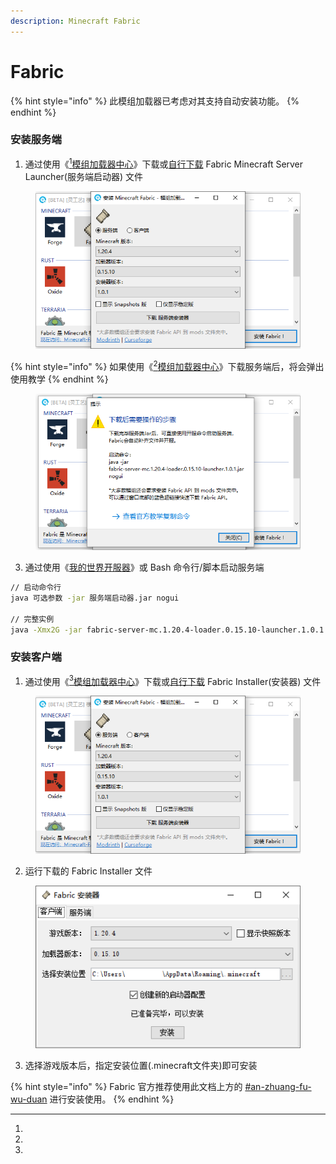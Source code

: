```yaml
---
description: Minecraft Fabric
---
```


# Fabric

{% hint style="info" %}
此模组加载器已考虑对其支持自动安装功能。
{% endhint %}

### 安装服务端

1. 通过使用《[^1][模组加载器中心](../../../software/modloader-center/)》下载或[自行下载](https://fabricmc.net/use/server/) Fabric Minecraft Server Launcher(服务端启动器) 文件

<figure><img src="../../../.gitbook/assets/modloader_center_minecraft_fabric.png" alt=""><figcaption></figcaption></figure>

{% hint style="info" %}
如果使用《[^2][模组加载器中心](../../../software/modloader-center/)》下载服务端后，将会弹出使用教学
{% endhint %}

<figure><img src="../../../.gitbook/assets/minecraft_fabric_runserver.png" alt=""><figcaption></figcaption></figure>

3. 通过使用《[我的世界开服器](../../../software/minecraft-server/)》或 Bash 命令行/脚本启动服务端

```bash
// 启动命令行
java 可选参数 -jar 服务端启动器.jar nogui

// 完整实例
java -Xmx2G -jar fabric-server-mc.1.20.4-loader.0.15.10-launcher.1.0.1.jar nogui
```

### 安装客户端

1. 通过使用《[^3][模组加载器中心](../../../software/modloader-center/)》下载或[自行下载](https://fabricmc.net/use/installer/) Fabric Installer(安装器) 文件

<figure><img src="../../../.gitbook/assets/modloader_center_minecraft_fabric.png" alt=""><figcaption></figcaption></figure>

2. 运行下载的 Fabric Installer 文件

<figure><img src="../../../.gitbook/assets/tutorial_install-modloader_minecraft_fabric_1.png" alt=""><figcaption></figcaption></figure>

3. 选择游戏版本后，指定安装位置(.minecraft文件夹)即可安装

{% hint style="info" %}
Fabric 官方推荐使用此文档上方的 [#an-zhuang-fu-wu-duan](fabric.md#an-zhuang-fu-wu-duan "mention") 进行安装使用。
{% endhint %}

[^1]: 

[^2]: 

[^3]: 
